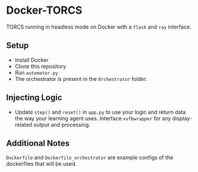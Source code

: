 # Docker-TORCS

TORCS running in headless mode on Docker with a `flask` and `ray` interface.

## Setup

* Install Docker
* Clone this repository
* Run `automator.py`
* The orchestrator is present in the `Orchestrator` folder.

## Injecting Logic

* Update `step()` and `reset()` in `app.py` to use your logic and return data the way your learning agent uses. Interface `xvfbwrapper` for any display-related output and processing.

## Additional Notes

`Dockerfile` and `Dockerfile_orchestrator` are example configs of the dockerfiles that will be used.
